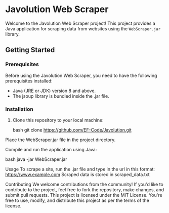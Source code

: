 # Javolution Web Scraper

Welcome to the Javolution Web Scraper project! This project provides a Java application for scraping data from websites using the `WebScraper.jar` library.



## Getting Started

### Prerequisites

Before using the Javolution Web Scraper, you need to have the following prerequisites installed:

- Java (JRE or JDK) version 8 and above.
- The jsoup library is bundled inside the .jar file.

### Installation

1. Clone this repository to your local machine:

   bash
   git clone https://github.com/EF-Code/Javolution.git

Place the WebScraper.jar file in the project directory.

Compile and run the application using Java:

bash
java -jar WebScraper.jar

Usage
To scrape a site, run the .jar file and type in the url in this format: https://www.example.com
Scraped data is stored in scraped_data.txt

Contributing
We welcome contributions from the community! If you'd like to contribute to the project, feel free to fork the repository, make changes, and submit pull requests. 
This project is licensed under the MIT License. You're free to use, modify, and distribute this project as per the terms of the license.



